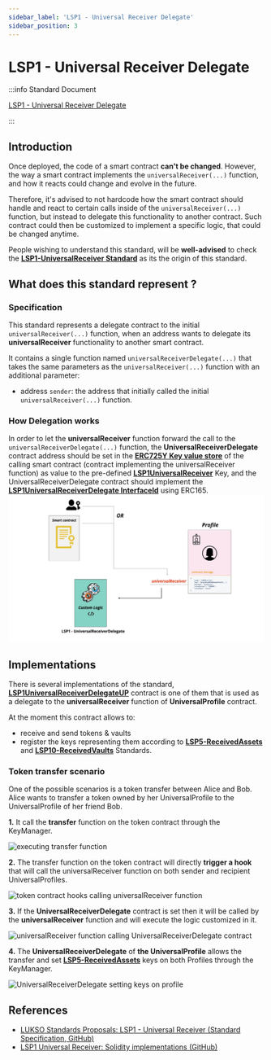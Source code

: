 ```yaml
---
sidebar_label: 'LSP1 - Universal Receiver Delegate'
sidebar_position: 3
---
```


# LSP1 - Universal Receiver Delegate

:::info Standard Document

[LSP1 - Universal Receiver Delegate](https://github.com/lukso-network/LIPs/blob/main/LSPs/LSP-1-UniversalReceiver.md#specification-of-the-universalreceiverdelegate)

:::

## Introduction

Once deployed, the code of a smart contract **can't be changed**. However, the way a smart contract implements the `universalReceiver(...)` function, and how it reacts could change and evolve in the future.

Therefore, it's advised to not hardcode how the smart contract should handle and react to certain calls inside of the `universalReceiver(...)` function, but instead to delegate this functionality to another contract. Such contract could then be customized to implement a specific logic, that could be changed anytime.

People wishing to understand this standard, will be **well-advised** to check the **[LSP1-UniversalReceiver Standard](../generic-standards/02-lsp1-universal-receiver.md)** as its the origin of this standard.

## What does this standard represent ?

### Specification

This standard represents a delegate contract to the initial `universalReceiver(...)` function, when an address wants to delegate its **universalReceiver** functionality to another smart contract.

It contains a single function named `universalReceiverDelegate(...)` that takes the same parameters as the `universalReceiver(...)` function with an additional parameter:

- address `sender`: the address that initially called the initial `universalReceiver(...)` function.

### How Delegation works

In order to let the **universalReceiver** function forward the call to the `universalReceiverDelegate(...)` function, the **UniversalReceiverDelegate** contract address should be set in the **[ERC725Y Key value store](https://github.com/ERC725Alliance/erc725/blob/main/docs/ERC-725.md#erc725y)** of the calling smart contract (contract implementing the universalReceiver function) as value to the pre-defined **[LSP1UniversalReceiver](../generic-standards/02-lsp1-universal-receiver.md#extension)** Key, and the UniversalReceiverDelegate contract should implement the **[LSP1UniversalReceiverDelegate InterfaceId](../smart-contracts/interface-ids.md)** using ERC165.
![ur-delegate-transaction](../../../static/img/ur-delegate-transaction.jpeg)

## Implementations

There is several implementations of the standard, **[LSP1UniversalReceiverDelegateUP](../smart-contracts/lsp1-universal-receiver-delegate-up.md)** contract is one of them that is used as a delegate to the **universalReceiver** function of **UniversalProfile** contract.

At the moment this contract allows to:

- receive and send tokens & vaults
- register the keys representing them according to **[LSP5-ReceivedAssets](https://github.com/lukso-network/LIPs/blob/main/LSPs/LSP-5-ReceivedAssets.md)** and **[LSP10-ReceivedVaults](https://github.com/lukso-network/LIPs/blob/main/LSPs/LSP-10-ReceivedVaults.md)** Standards.

### Token transfer scenario

One of the possible scenarios is a token transfer between Alice and Bob. Alice wants to transfer a token owned by her UniversalProfile to the UniversalProfile of her friend Bob.

**1.** It call the **transfer** function on the token contract through the KeyManager.

![executing transfer function](../../../static/img/token-transfer-1.jpg)

**2.** The transfer function on the token contract will directly **trigger a hook** that will call the universalReceiver function on both sender and recipient UniversalProfiles.

![token contract hooks calling universalReceiver function](../../../static/img/token-transfer-2.jpg)

**3.** If the **UniversalReceiverDelegate** contract is set then it will be called by the **universalReceiver** function and will execute the logic customized in it.

![universalReceiver function calling UniversalReceiverDelegate contract](../../../static/img/token-transfer-3.jpg)

**4.** The **UniversalReceiverDelegate** of **the UniversalProfile** allows the transfer and set **[LSP5-ReceivedAssets](https://github.com/lukso-network/LIPs/blob/main/LSPs/LSP-5-ReceivedAssets.md)** keys on both Profiles through the KeyManager.

![UniversalReceiverDelegate setting keys on profile](../../../static/img/token-transfer-4.jpg)

## References

- [LUKSO Standards Proposals: LSP1 - Universal Receiver (Standard Specification, GitHub)](https://github.com/lukso-network/LIPs/blob/main/LSPs/LSP-1-UniversalReceiver.md)
- [LSP1 Universal Receiver: Solidity implementations (GitHub)](https://github.com/lukso-network/lsp-universalprofile-smart-contracts/tree/develop/contracts/LSP1UniversalReceiver)
